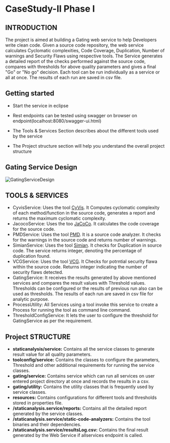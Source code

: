 # CaseStudy-II Phase I

## INTRODUCTION
The project is aimed at building a Gating web service to help Developers write clean code. Given a source code repository, the web service calculates Cyclomatic complexities, Code Coverage, Duplication, Number of warnings and Security Flaws using respective tools. The Service generates a detailed report of the checks performed against the source code, compares with thresholds for above quality parameters and gives a final "Go" or "No go" decision. Each tool can be run individually as a service or all at once. The results of each run are saved in csv file.

## Getting started
* Start the service in eclipse 
* Rest endpoints can be tested using swagger on browser on endpoint(localhost:8080/swagger-ui.html)

* The Tools & Services Section describes about the different tools used by the service
* The Project structure section will help you understand the overall project structure



## Gating Service Design
![GatingServiceDesign](https://user-images.githubusercontent.com/29699403/64340966-fcb9ea80-d004-11e9-8bf7-e61760e36e74.JPG)



## TOOLS & SERVICES

* CyvisService: Uses the tool [CyVis](http://cyvis.sourceforge.net/cyvis_command_interface.html). It Computes cyclomatic complexity of each method/function in the source code, generates a report and returns the maximum cyclomatic complexity.
* JacocoService: Uses the too [JaCoCo](https://www.jacoco.org/jacoco/trunk/index.html). It calculates the code coverage for the source code.
* PMDService: Uses the tool [PMD](https://pmd.github.io/). It is a source code analyzer. It checks for the warnings in the source code and returns number of warnings.
* SimianService: Uses the tool [Simian](https://www.harukizaemon.com/simian/). It checks for Duplication in source code. The service returns integer, denoting the percentage of duplication found.
* VCGService: Uses the tool [VCG](https://sourceforge.net/projects/visualcodegrepp/). It Checks for potrntial security flawa within the source code. Returns integer indicating the number of security flaws detected.
* GatingService: It receives the results generated by above mentioned services and  compares the result values with Threshold values.
Thresholds can be configured or the results of previous run also can be used as thresholds. The results of each run are saved in csv file for analytic  purpose.
* ProcessUtility: All Services using a tool invoke this service to create a Process for running the tool as command line command.
* ThresholdConfigService: It lets the user to configure the threshold for GatingService as per the requirement.

## Project STRUCTURE

* **staticanalysis/service:** Contains all the service classes to generate result value for all quality parameters.
* **toolconfig/service:** Contains the classes to configure the parameters,  Threshold and other additional requirements for running the service classes.
* **gating/service:** Contains service which can run all services on user entered project directory at once and records the results in a csv.
* **gating/utility:** Contains the utility classes that is frequently used by service classes.
* **resources:** Contains configurations for different tools and thresholds stored in properties file.
* **/staticanalysis.service/reports:** Contains all  the  detailed report generated by the service classes.
* **/staticanalysis.service/static-code-analyzers:** Contains the tool binaries and their dependencies.
* **/staticanalysis.service/resultsLog.csv:** Contains the final result generated by the Web Service if allservices endpoint is called.




